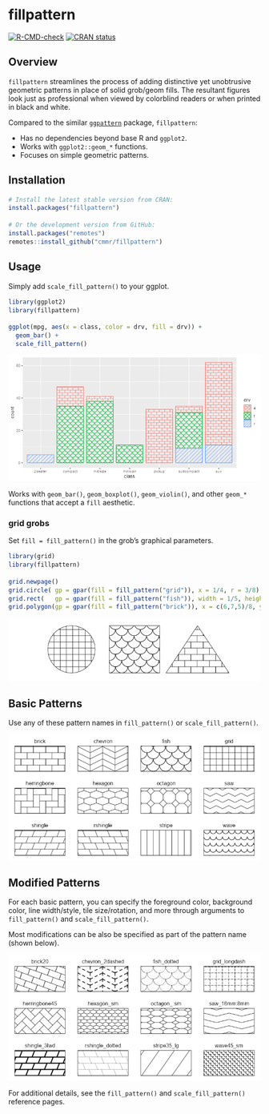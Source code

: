 
# fillpattern

<!-- badges: start -->

[![R-CMD-check](https://github.com/cmmr/fillpattern/actions/workflows/R-CMD-check.yaml/badge.svg)](https://github.com/cmmr/fillpattern/actions/workflows/R-CMD-check.yaml)
[![CRAN
status](https://www.r-pkg.org/badges/version/fillpattern)](https://CRAN.R-project.org/package=fillpattern)
<!-- badges: end -->

## Overview

`fillpattern` streamlines the process of adding distinctive yet
unobtrusive geometric patterns in place of solid grob/geom fills. The
resultant figures look just as professional when viewed by colorblind
readers or when printed in black and white.

Compared to the similar
[`ggpattern`](https://coolbutuseless.github.io/package/ggpattern/index.html)
package, `fillpattern`:

- Has no dependencies beyond base R and `ggplot2`.
- Works with `ggplot2::geom_*` functions.
- Focuses on simple geometric patterns.

## Installation

``` r
# Install the latest stable version from CRAN:
install.packages("fillpattern")

# Or the development version from GitHub:
install.packages("remotes")
remotes::install_github("cmmr/fillpattern")
```

## Usage

Simply add `scale_fill_pattern()` to your ggplot.

``` r
library(ggplot2)
library(fillpattern)

ggplot(mpg, aes(x = class, color = drv, fill = drv)) +
  geom_bar() +
  scale_fill_pattern()
```

![](man/figures/README-unnamed-chunk-3-1.png)<!-- -->

Works with `geom_bar()`, `geom_boxplot()`, `geom_violin()`, and other
`geom_*` functions that accept a `fill` aesthetic.

### grid grobs

Set `fill = fill_pattern()` in the grob’s graphical parameters.

``` r
library(grid)
library(fillpattern)

grid.newpage()
grid.circle( gp = gpar(fill = fill_pattern("grid")), x = 1/4, r = 3/8)
grid.rect(   gp = gpar(fill = fill_pattern("fish")), width = 1/5, height = 3/4)
grid.polygon(gp = gpar(fill = fill_pattern("brick")), x = c(6,7,5)/8, y = c(7,1,1)/8)
```

![](man/figures/README-unnamed-chunk-4-1.png)<!-- -->

## Basic Patterns

Use any of these pattern names in `fill_pattern()` or
`scale_fill_pattern()`.

![](man/figures/README-unnamed-chunk-5-1.png)<!-- -->

## Modified Patterns

For each basic pattern, you can specify the foreground color, background
color, line width/style, tile size/rotation, and more through arguments
to `fill_pattern()` and `scale_fill_pattern()`.

Most modifications can be also be specified as part of the pattern name
(shown below).

![](man/figures/README-unnamed-chunk-6-1.png)<!-- -->

For additional details, see the `fill_pattern()` and
`scale_fill_pattern()` reference pages.
